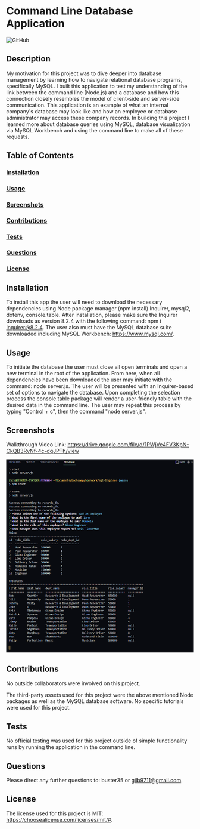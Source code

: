 # Command Line Database Application
![GitHub](https://img.shields.io/github/license/buster35/CLI-database-viewer)
## Description
My motivation for this project was to dive deeper into database management by learning how to navigate relational database programs, specifically MySQL.
I built this application to test my understanding of the link between the command line (Node.js) and a database and how this connection closely resembles the model of client-side and server-side communication.
This application is an example of what an internal company's database may look like and how an employee or database administrator may access these company records.
In building this project I learned more about database queries using MySQL, database visualization via MySQL Workbench and using the command line to make all of these requests.
## Table of Contents
### [Installation](#installation)
### [Usage](#usage)
### [Screenshots](#screenshots)
### [Contributions](#contributions)
### [Tests](#tests)
### [Questions](#questions)
### [License](#license)
## Installation
To install this app the user will need to download the necessary dependencies using Node package manager (npm install) Inquirer, mysql2, dotenv, console.table. After installation, please make sure the Inquirer downloads as version 8.2.4 with the following command: npm i Inquirer@8.2.4. The user also must have the MySQL database suite downloaded including MySQL Workbench: https://www.mysql.com/.
## Usage
To initiate the database the user must close all open terminals and open a new terminal in the root of the application. From here, when all dependencies have been downloaded the user may initiate with the command: node server.js. The user will be presented with an Inquirer-based set of options to navigate the database. Upon completing the selection process the console.table package will render a user-friendly table with the desired data in the command line. The user may repeat this process by typing "Control + c", then the command "node server.js".
## Screenshots

Walkthrough Video Link: https://drive.google.com/file/d/1PWjVe4FV3KpN-CkQB3RvNf-4c-dqJPTh/view

![Inquirer Prompts](img-assets/mysql-table-outputs.png)

## Contributions
No outside collaborators were involved on this project.

The third-party assets used for this project were the above mentioned Node packages as well as the MySQL database software.
No specific tutorials were used for this project.
## Tests
No official testing was used for this project outside of simple functionality runs by running the application in the command line.

## Questions
Please direct any further questions to: buster35 or gilb9711@gmail.com.
## License
The license used for this project is MIT: https://choosealicense.com/licenses/mit/#.
